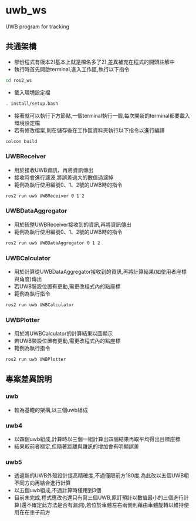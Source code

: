 # uwb_ws
UWB program for tracking

## 共通架構
- 部份程式有版本2(基本上就是檔名多了2),差異補充在程式的開頭註解中
- 執行時首先開啟terminal,進入工作區,執行以下指令
```bash
cd ros2_ws
```
- 載入環境設定檔
```bash
. install/setup.bash 
```
- 接著就可以執行下方節點,一個terminal執行一個,每次開新的terminal都要載入環境設定檔
- 若有修改檔案,則在儲存後在工作區資料夾執行以下指令以進行編譯
```bash
colcon build
```
  
### UWBReceiver
- 用於接收UWB資訊，再將資訊傳出
- 接收時會進行濾波,將誤差過大的數值過濾掉
- 範例為執行使用編號0、1、2號的UWB時的指令
```bash
ros2 run uwb UWBReceiver 0 1 2
```

### UWBDataAggregator
- 用於統整UWBReceiver接收到的資訊,再將資訊傳出
- 範例為執行使用編號0、1、2號的UWB時的指令
```bash
ros2 run uwb UWBDataAggregator 0 1 2
```

### UWBCalculator
- 用於計算從UWBDataAggregator接收到的資訊,再將計算結果(如使用者座標與角度)傳出
- 若UWB裝設位置有更動,需更改程式內的點座標
- 範例為執行指令
```bash
ros2 run uwb UWBCalculator
```

### UWBPlotter
- 用於將UWBCalculator的計算結果以圖顯示
- 若UWB裝設位置有更動,需更改程式內的點座標
- 範例為執行指令
```bash
ros2 run uwb UWBPlotter
```


## 專案差異說明
### uwb
- 較為基礎的架構,以三個uwb組成

### uwb4
- 以四個uwb組成,計算時以三個一組計算出四個結果再取平均得出目標座標
- 結果較前者穩定,但隨著距離與雜訊的增加會有明顯誤差

### uwb5
- 透過新的UWB外殼設計提高精確度,不過僅限前方180度,為此改以五個UWB朝不同方向再結合進行計算
- 以五個uwb組成,不過計算時僅用到3個
- 目前未完成,程式應改也還只有寫三個UWB,原訂預計以數值最小的三個進行計算(還不確定此方法是否有漏洞),若位於車體左右兩側則藉由車體旋轉以維持使用在在車子前方
